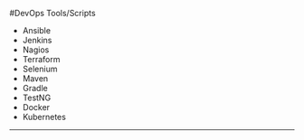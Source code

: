 #DevOps Tools/Scripts

* Ansible
* Jenkins
* Nagios
* Terraform
* Selenium
* Maven
* Gradle
* TestNG
* Docker
* Kubernetes

**********************************************************************************

